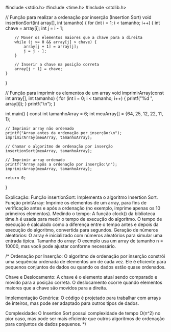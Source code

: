 #include <stdio.h>
#include <time.h>
#include <stdlib.h>

// Função para realizar a ordenação por inserção (Insertion Sort)
void insertionSort(int array[], int tamanho) {
    for (int i = 1; i < tamanho; i++) {
        int chave = array[i];
        int j = i - 1;

        // Mover os elementos maiores que a chave para a direita
        while (j >= 0 && array[j] > chave) {
            array[j + 1] = array[j];
            j = j - 1;
        }

        // Inserir a chave na posição correta
        array[j + 1] = chave;
    }
}

// Função para imprimir os elementos de um array
void imprimirArray(const int array[], int tamanho) {
    for (int i = 0; i < tamanho; i++) {
        printf("%d ", array[i]);
    }
    printf("\n");
}

int main() {
    const int tamanhoArray = 6;
    int meuArray[] = {64, 25, 12, 22, 11, 1};

    // Imprimir array não ordenado
    printf("Array antes da ordenação por inserção:\n");
    imprimirArray(meuArray, tamanhoArray);

    // Chamar o algoritmo de ordenação por inserção
    insertionSort(meuArray, tamanhoArray);

    // Imprimir array ordenado
    printf("Array após a ordenação por inserção:\n");
    imprimirArray(meuArray, tamanhoArray);

    return 0;
}


Explicação:
Função insertionSort: Implementa o algoritmo Insertion Sort.
Função printArray: Imprime os elementos de um array, para fins de verificação antes e após a ordenação (no exemplo, imprime apenas os 10 primeiros elementos).
Medindo o tempo:
A função clock() da biblioteca time.h é usada para medir o tempo de execução do algoritmo.
O tempo de execução é calculado como a diferença entre o tempo antes e depois da execução do algoritmo, convertida para segundos.
Geração de números aleatórios: O array é inicializado com números aleatórios para simular uma entrada típica.
Tamanho do array: O exemplo usa um array de tamanho n = 10000, mas você pode ajustar conforme necessário.





/*
Ordenação por Inserção: O algoritmo de ordenação por inserção constrói uma sequência ordenada de elementos um de cada vez. Ele é eficiente para pequenos conjuntos de dados ou quando os dados estão quase ordenados.

Chave e Deslocamento: A chave é o elemento atual sendo comparado e movido para a posição correta. O deslocamento ocorre quando elementos maiores que a chave são movidos para a direita.

Implementação Genérica: O código é projetado para trabalhar com arrays de inteiros, mas pode ser adaptado para outros tipos de dados.

Complexidade: O Insertion Sort possui complexidade de tempo O(n^2) no pior caso, mas pode ser mais eficiente que outros algoritmos de ordenação para conjuntos de dados pequenos.
*/
